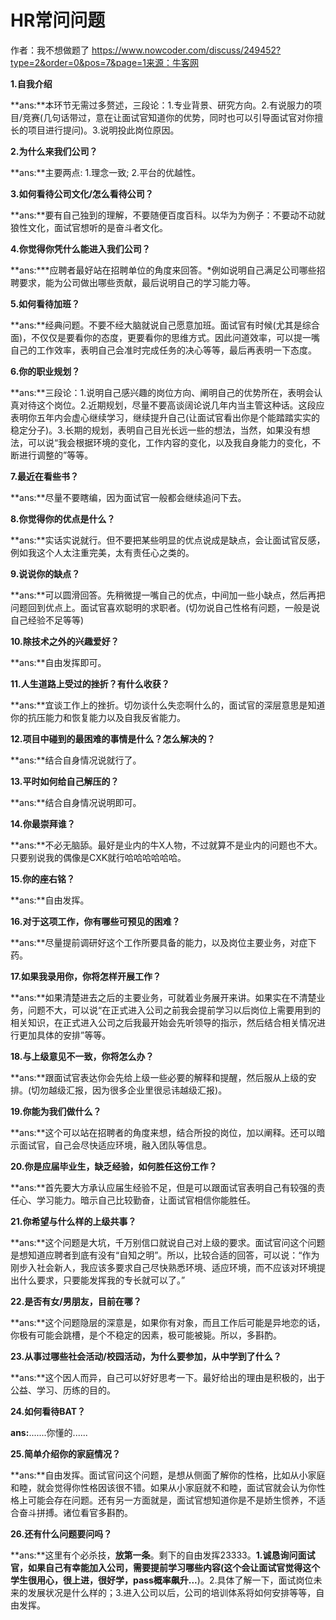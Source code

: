# HR常问问题

作者：我不想做题了
https://www.nowcoder.com/discuss/249452?type=2&order=0&pos=7&page=1来源：牛客网

**1.自我介绍**

**ans:**本环节无需过多赘述，三段论：1.专业背景、研究方向。2.有说服力的项目/竞赛(几句话带过，意在让面试官知道你的优势，同时也可以引导面试官对你擅长的项目进行提问)。3.说明投此岗位原因。

**2.为什么来我们公司？**

**ans:**主要两点: 1.理念一致; 2.平台的优越性。

**3.如何看待公司文化/怎么看待公司？**

**ans:**要有自己独到的理解，不要随便百度百科。以华为为例子：不要动不动就狼性文化，面试官想听的是奋斗者文化。

**4.你觉得你凭什么能进入我们公司？**

**ans:***应聘者最好站在招聘单位的角度来回答。*例如说明自己满足公司哪些招聘要求，能为公司做出哪些贡献，最后说明自己的学习能力等。

**5.如何看待加班？**

**ans:**经典问题。不要不经大脑就说自己愿意加班。面试官有时候(尤其是综合面)，不仅仅是要看你的态度，更要看你的思维方式。因此问道效率，可以提一嘴自己的工作效率，表明自己会准时完成任务的决心等等，最后再表明一下态度。

**6.你的职业规划？**

**ans:**三段论：1.说明自己感兴趣的岗位方向、阐明自己的优势所在，表明会认真对待这个岗位。2.近期规划，尽量不要高谈阔论说几年内当主管这种话。这段应表明你五年内会虚心继续学习，继续提升自己(让面试官看出你是个能踏踏实实的稳定分子)。3.长期的规划，表明自己目光长远一些的想法，当然，如果没有想法，可以说“我会根据环境的变化，工作内容的变化，以及我自身能力的变化，不断进行调整的”等等。

**7.最近在看些书？**

**ans:**尽量不要瞎编，因为面试官一般都会继续追问下去。

**8.你觉得你的优点是什么？**

**ans:**实话实说就行。但不要把某些明显的优点说成是缺点，会让面试官反感，例如我这个人太注重完美，太有责任心之类的。

**9.说说你的缺点？**

**ans:**可以圆滑回答。先稍微提一嘴自己的优点，中间加一些小缺点，然后再把问题回到优点上。面试官喜欢聪明的求职者。(切勿说自己性格有问题，一般是说自己经验不足等等)

**10.除技术之外的兴趣爱好？**

**ans:**自由发挥即可。

**11.人生道路上受过的挫折？有什么收获？**

**ans:**宜谈工作上的挫折。切勿谈什么失恋啊什么的，面试官的深层意思是知道你的抗压能力和恢复能力以及自我反省能力。

**12.项目中碰到的最困难的事情是什么？怎么解决的？**

**ans:**结合自身情况说就行了。

**13.平时如何给自己解压的？**

**ans:**结合自身情况说明即可。

**14.你最崇拜谁？**

**ans:**不必无脑舔。最好是业内的牛X人物，不过就算不是业内的问题也不大。只要别说我的偶像是CXK就行哈哈哈哈哈哈。

**15.你的座右铭？**

**ans:**自由发挥。

**16.对于这项工作，你有哪些可预见的困难？**

**ans:**尽量提前调研好这个工作所要具备的能力，以及岗位主要业务，对症下药。

**17.如果我录用你，你将怎样开展工作？**

**ans:**如果清楚进去之后的主要业务，可就着业务展开来讲。如果实在不清楚业务，问题不大，可以说“在正式进入公司之前我会提前学习以后岗位上需要用到的相关知识，在正式进入公司之后我最开始会先听领导的指示，然后结合相关情况进行更加具体的安排”等等。

**18.与上级意见不一致，你将怎么办？**

**ans:**跟面试官表达你会先给上级一些必要的解释和提醒，然后服从上级的安排。(切勿越级汇报，因为很多企业里很忌讳越级汇报)。

**19.你能为我们做什么？**

**ans:**这个可以站在招聘者的角度来想，结合所投的岗位，加以阐释。还可以暗示面试官，自己会尽快适应环境，融入团队等信息。

**20.你是应届毕业生，缺乏经验，如何胜任这份工作？**

**ans:**首先要大方承认应届生经验不足，但是可以跟面试官表明自己有较强的责任心、学习能力。暗示自己比较勤奋，让面试官相信你能胜任。

**21.你希望与什么样的上级共事？**

**ans:**这个问题是大坑，千万别信口就说自己对上级的要求。面试官问这个问题是想知道应聘者到底有没有“自知之明”。所以，比较合适的回答，可以说：“作为刚步入社会新人，我应该多要求自己尽快熟悉环境、适应环境，而不应该对环境提出什么要求，只要能发挥我的专长就可以了。”

**22.是否有女/男朋友，目前在哪？**

**ans:**这个问题隐层的深意是，如果你有对象，而且工作后可能是异地恋的话，你极有可能会跳槽，是个不稳定的因素，极可能被毙。所以，多斟酌。

**23.从事过哪些社会活动/校园活动，为什么要参加，从中学到了什么？**

**ans:**这个因人而异，自己可以好好思考一下。最好给出的理由是积极的，出于公益、学习、历练的目的。

**24.如何看待BAT？**

**ans:**.......你懂的......

**25.简单介绍你的家庭情况？**

**ans:**自由发挥。面试官问这个问题，是想从侧面了解你的性格，比如从小家庭和睦，就会觉得你性格因该很不错。如果从小家庭就不和睦，面试官就会认为你性格上可能会存在问题。还有另一方面就是，面试官想知道你是不是娇生惯养，不适合奋斗拼搏。诸位看官多斟酌。

**26.还有什么问题要问吗？**

**ans:**这里有个必杀技，**放第一条**。剩下的自由发挥23333。**1.诚恳询问面试官，如果自己有幸能加入公司，需要提前学习哪些内容(这个会让面试官觉得这个学生很用心，很上进，很好学，pass概率飙升...**)。2.具体了解一下，面试岗位未来的发展状况是什么样的；3.进入公司以后，公司的培训体系将如何安排等等，自由发挥。
